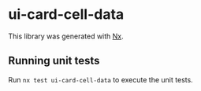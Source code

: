 # ui-card-cell-data

This library was generated with [Nx](https://nx.dev).

## Running unit tests

Run `nx test ui-card-cell-data` to execute the unit tests.
